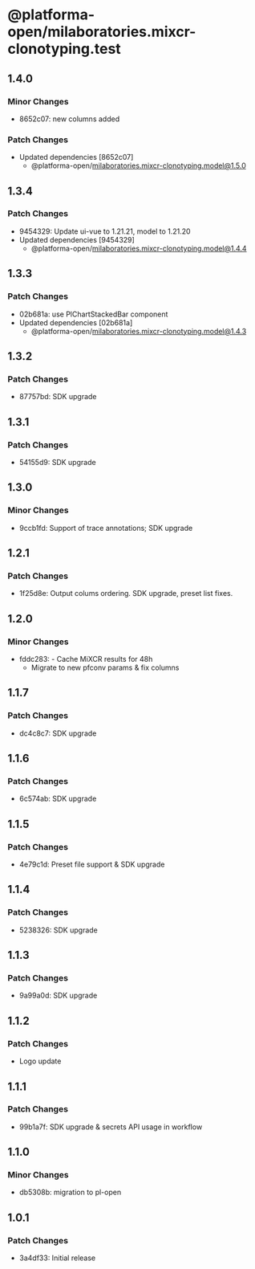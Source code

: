 # @platforma-open/milaboratories.mixcr-clonotyping.test

## 1.4.0

### Minor Changes

- 8652c07: new columns added

### Patch Changes

- Updated dependencies [8652c07]
  - @platforma-open/milaboratories.mixcr-clonotyping.model@1.5.0

## 1.3.4

### Patch Changes

- 9454329: Update ui-vue to 1.21.21, model to 1.21.20
- Updated dependencies [9454329]
  - @platforma-open/milaboratories.mixcr-clonotyping.model@1.4.4

## 1.3.3

### Patch Changes

- 02b681a: use PlChartStackedBar component
- Updated dependencies [02b681a]
  - @platforma-open/milaboratories.mixcr-clonotyping.model@1.4.3

## 1.3.2

### Patch Changes

- 87757bd: SDK upgrade

## 1.3.1

### Patch Changes

- 54155d9: SDK upgrade

## 1.3.0

### Minor Changes

- 9ccb1fd: Support of trace annotations; SDK upgrade

## 1.2.1

### Patch Changes

- 1f25d8e: Output colums ordering. SDK upgrade, preset list fixes.

## 1.2.0

### Minor Changes

- fddc283: - Cache MiXCR results for 48h
  - Migrate to new pfconv params & fix columns

## 1.1.7

### Patch Changes

- dc4c8c7: SDK upgrade

## 1.1.6

### Patch Changes

- 6c574ab: SDK upgrade

## 1.1.5

### Patch Changes

- 4e79c1d: Preset file support & SDK upgrade

## 1.1.4

### Patch Changes

- 5238326: SDK upgrade

## 1.1.3

### Patch Changes

- 9a99a0d: SDK upgrade

## 1.1.2

### Patch Changes

- Logo update

## 1.1.1

### Patch Changes

- 99b1a7f: SDK upgrade & secrets API usage in workflow

## 1.1.0

### Minor Changes

- db5308b: migration to pl-open

## 1.0.1

### Patch Changes

- 3a4df33: Initial release
